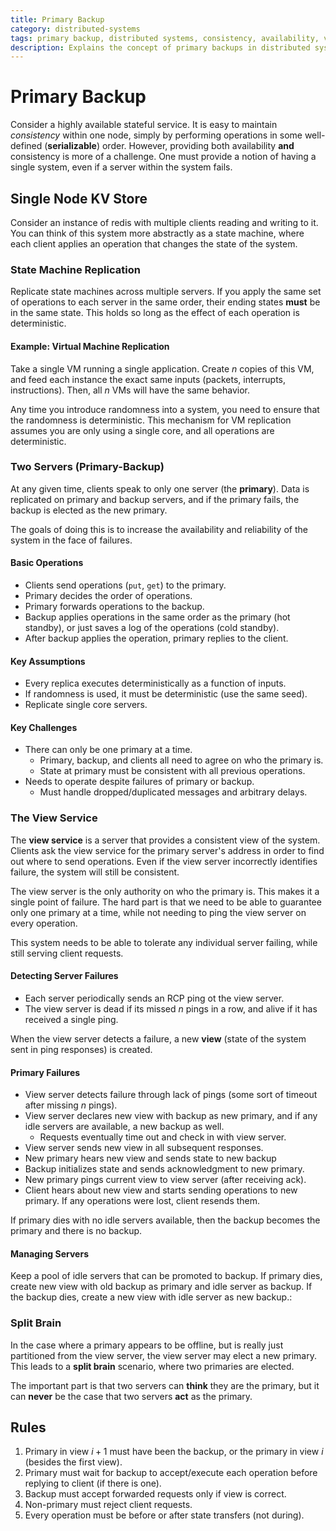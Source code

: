 ```yaml
---
title: Primary Backup
category: distributed-systems
tags: primary backup, distributed systems, consistency, availability, view service, split brain
description: Explains the concept of primary backups in distributed systems, including state machine replication and the view service.
---
```


# Primary Backup

Consider a highly available stateful service. It is easy to maintain *consistency* within one node, simply by performing operations in some well-defined (**serializable**) order. However, providing both availability **and** consistency is more of a challenge. One must provide a notion of having a single system, even if a server within the system fails.

## Single Node KV Store

Consider an instance of redis with multiple clients reading and writing to it. You can think of this system more abstractly as a state machine, where each client applies an operation that changes the state of the system.

### State Machine Replication

Replicate state machines across multiple servers. If you apply the same set of operations to each server in the same order, their ending states **must** be in the same state. This holds so long as the effect of each operation is deterministic.

#### Example: Virtual Machine Replication

Take a single VM running a single application. Create $n$ copies of this VM, and feed each instance the exact same inputs (packets, interrupts, instructions). Then, all $n$ VMs will have the same behavior.

Any time you introduce randomness into a system, you need to ensure that the randomness is deterministic. This mechanism for VM replication assumes you are only using a single core, and all operations are deterministic.

### Two Servers (Primary-Backup)

At any given time, clients speak to only one server (the **primary**). Data is replicated on primary and backup servers, and if the primary fails, the backup is elected as the new primary.

The goals of doing this is to increase the availability and reliability of the system in the face of failures.

#### Basic Operations

- Clients send operations (`put`, `get`) to the primary.
- Primary decides the order of operations.
- Primary forwards operations to the backup.
- Backup applies operations in the same order as the primary (hot standby), or just saves a log of the operations (cold standby).
- After backup applies the operation, primary replies to the client.

#### Key Assumptions
- Every replica executes deterministically as a function of inputs.
- If randomness is used, it must be deterministic (use the same seed).
- Replicate single core servers.

#### Key Challenges

- There can only be one primary at a time.
    - Primary, backup, and clients all need to agree on who the primary is.
    - State at primary must be consistent with all previous operations.
- Needs to operate despite failures of primary or backup.
    - Must handle dropped/duplicated messages and arbitrary delays.

### The View Service

The **view service** is a server that provides a consistent view of the system. Clients ask the view service for the primary server's address in order to find out where to send operations. Even if the view server incorrectly identifies failure, the system will still be consistent.

The view server is the only authority on who the primary is. This makes it a single point of failure. The hard part is that we need to be able to guarantee only one primary at a time, while not needing to ping the view server on every operation.

This system needs to be able to tolerate any individual server failing, while still serving client requests.

#### Detecting Server Failures

- Each server periodically sends an RCP ping ot the view server.
- The view server is dead if its missed $n$ pings in a row, and alive if it has received a single ping.

When the view server detects a failure, a new **view** (state of the system sent in ping responses) is created.

#### Primary Failures

- View server detects failure through lack of pings (some sort of timeout after missing $n$ pings).
- View server declares new view with backup as new primary, and if any idle servers are available, a new backup as well.
    - Requests eventually time out and check in with view server.
- View server sends new view in all subsequent responses.
- New primary hears new view and sends state to new backup
- Backup initializes state and sends acknowledgment to new primary.
- New primary pings current view to view server (after receiving ack).
- Client hears about new view and starts sending operations to new primary. If any operations were lost, client resends them.


If primary dies with no idle servers available, then the backup becomes the primary and there is no backup.

#### Managing Servers

Keep a pool of idle servers that can be promoted to backup. If primary dies, create new view with old backup as primary and idle server as backup. If the backup dies, create a new view with idle server as new backup.:

### Split Brain

In the case where a primary appears to be offline, but is really just partitioned from the view server, the view server may elect a new primary. This leads to a **split brain** scenario, where two primaries are elected.

The important part is that two servers can **think** they are the primary, but it can **never** be the case that two servers **act** as the primary.

## Rules

1. Primary in view $i + 1$ must have been the backup, or the primary in view $i$ (besides the first view).
2. Primary must wait for backup to accept/execute each operation before replying to client (if there is one).
3. Backup must accept forwarded requests only if view is correct.
4. Non-primary must reject client requests.
5. Every operation must be before or after state transfers (not during).
